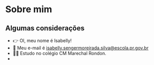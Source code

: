 # Sobre mim

## Algumas considerações

- 👉 Ol, meu nome é Isabelly!
- 📧 Meu e-mail é isabelly.sengermoreirada.silva@escola.pr.gov.br
- 👩‍🎓 Estudo no colégio CM Marechal Rondon.
- 
